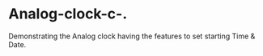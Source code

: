 # Analog-clock-c-.
Demonstrating the Analog clock having the features to set starting Time &amp; Date.
